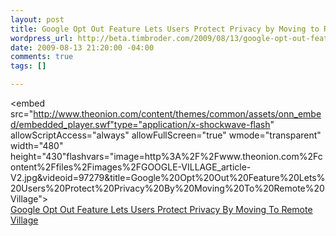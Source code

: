 ```yaml
--- 
layout: post
title: Google Opt Out Feature Lets Users Protect Privacy by Moving to Remote Village
wordpress_url: http://beta.timbroder.com/2009/08/13/google-opt-out-feature-lets-users-protect-privacy-by-moving-to-remote-village/
date: 2009-08-13 21:20:00 -04:00
comments: true
tags: []

---
```

<object width="480" height="430"><param name="allowfullscreen" value="true" /><param name="allowscriptaccess" value="always" /><param name="movie" value="http://www.theonion.com/content/themes/common/assets/onn_embed/embedded_player.swf?image=http%3A%2F%2Fwww.theonion.com%2Fcontent%2Ffiles%2Fimages%2FGOOGLE-VILLAGE_article-V2.jpg&videoid=97279&title=Google%20Opt%20Out%20Feature%20Lets%20Users%20Protect%20Privacy%20By%20Moving%20To%20Remote%20Village" /><param name="wmode" value="transparent" /><embed src="http://www.theonion.com/content/themes/common/assets/onn_embed/embedded_player.swf"type="application/x-shockwave-flash" allowScriptAccess="always" allowFullScreen="true" wmode="transparent" width="480" height="430"flashvars="image=http%3A%2F%2Fwww.theonion.com%2Fcontent%2Ffiles%2Fimages%2FGOOGLE-VILLAGE_article-V2.jpg&videoid=97279&title=Google%20Opt%20Out%20Feature%20Lets%20Users%20Protect%20Privacy%20By%20Moving%20To%20Remote%20Village"></embed></object><br /><a href="http://www.theonion.com/content/video/google_opt_out_feature_lets_users?utm_source=videoembed">Google Opt Out Feature Lets Users Protect Privacy By Moving To Remote Village</a>
